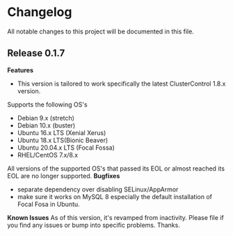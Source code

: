 # Changelog

All notable changes to this project will be documented in this file.

## Release 0.1.7

**Features**
* This version is tailored to work specifically the latest ClusterControl 1.8.x version.

Supports the following OS's
* Debian 9.x (stretch)
* Debian 10.x (buster)
* Ubuntu 16.x LTS (Xenial Xerus)
* Ubuntu 18.x LTS(Bionic Beaver)
* Ubuntu 20.04.x LTS (Focal Fossa)
* RHEL/CentOS 7.x/8.x

All versions of the supported OS's that passed its EOL or almost reached its EOL are no longer supported.
**Bugfixes**
- separate dependency over disabling SELinux/AppArmor
- make sure it works on MySQL 8 especially the default installation of Focal Fosa in Ubuntu.

**Known Issues**
As of this version, it's revamped from inactivity. Please file if you find any issues or bump into specific problems. Thanks.